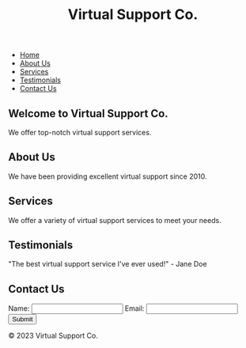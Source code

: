 
<html lang="en">
<head>
<meta charset="UTF-8">
  <link rel="stylesheet" href="styles.css">
</head>
<body>
  <header>
    <h1>Virtual Support Co.</h1>
  </header>
  <nav>
    <ul>
      <li><a href="#home">Home</a></li>
      <li><a href="#about">About Us</a></li>
      <li><a href="#services">Services</a></li>
      <li><a href="#testimonials">Testimonials</a></li>
      <li><a href="#contact">Contact Us</a></li>
    </ul>
  </nav>
  <section id="home">
    <h2>Welcome to Virtual Support Co.</h2>
    <p>We offer top-notch virtual support services.</p>
  </section>
  <section id="about">
    <h2>About Us</h2>
    <p>We have been providing excellent virtual support since 2010.</p>
  </section>
  <section id="services">
    <h2>Services</h2>
    <p>We offer a variety of virtual support services to meet your needs.</p>
  </section>
  <section id="testimonials">
    <h2>Testimonials</h2>
    <p>"The best virtual support service I've ever used!" - Jane Doe</p>
  </section>
  <section id="contact">
    <h2>Contact Us</h2>
    <form>
      <label for="name">Name:</label>
      <input type="text" id="name" name="name">
      <label for="email">Email:</label>
      <input type="email" id="email" name="email">
      <input type="submit" value="Submit">
    </form>
  </section>
  <footer>
    <p>© 2023 Virtual Support Co.</p>
  </footer>
</body>
</html>



